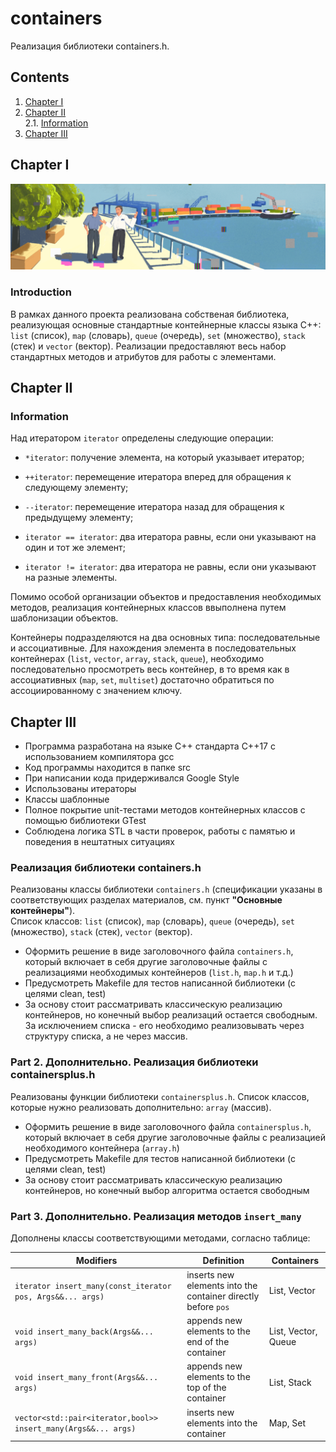 # containers

Реализация библиотеки containers.h.


## Contents

1. [Chapter I](#chapter-i) 
2. [Chapter II](#chapter-ii) \
    2.1. [Information](#information)
3. [Chapter III](#chapter-iii) 


## Chapter I

![containers](images/containers.png)

### Introduction

В рамках данного проекта реализована собственая библиотека, реализующая основные стандартные контейнерные классы языка С++: `list` (список), `map` (словарь), `queue` (очередь), `set` (множество), `stack` (стек) и `vector` (вектор). Реализации предоставляют весь набор стандартных методов и атрибутов для работы с элементами.

## Chapter II

### Information

Над итератором `iterator` определены следующие операции:

- `*iterator`: получение элемента, на который указывает итератор;

- `++iterator`: перемещение итератора вперед для обращения к следующему элементу;

- `--iterator`: перемещение итератора назад для обращения к предыдущему элементу;

- `iterator == iterator`: два итератора равны, если они указывают на один и тот же элемент;

- `iterator != iterator`: два итератора не равны, если они указывают на разные элементы.

Помимо особой организации объектов и предоставления необходимых методов, реализация контейнерных классов ввыполнена путем шаблонизации объектов. 

Контейнеры подразделяются на два основных типа: последовательные и ассоциативные. Для нахождения элемента в последовательных контейнерах (`list`, `vector`, `array`, `stack`, `queue`), необходимо последовательно просмотреть весь контейнер, в то время как в ассоциативных (`map`, `set`, `multiset`) достаточно обратиться по ассоциированному с значением ключу.


## Chapter III

- Программа разработана на языке C++ стандарта C++17 с использованием компилятора gcc
- Код программы находится в папке src
- При написании кода  придерживался Google Style
- Использованы итераторы
- Классы шаблонные
- Полное покрытие unit-тестами методов контейнерных классов c помощью библиотеки GTest
- Соблюдена логика STL в части проверок, работы с памятью и поведения в нештатных ситуациях

### Реализация библиотеки containers.h

Реализованы классы библиотеки `containers.h` (спецификации указаны в соответствующих разделах материалов, см. пункт **"Основные контейнеры"**). \
Список классов: `list` (список), `map` (словарь), `queue` (очередь), `set` (множество), `stack` (стек), `vector` (вектор).
- Оформить решение в виде заголовочного файла `containers.h`, который включает в себя другие заголовочные файлы с реализациями необходимых контейнеров (`list.h`, `map.h` и т.д.)
- Предусмотреть Makefile для тестов написанной библиотеки (с целями clean, test)
- За основу стоит рассматривать классическую реализацию контейнеров, но конечный выбор реализаций остается свободным. За исключением списка - его необходимо реализовывать через структуру списка, а не через массив.


### Part 2. Дополнительно. Реализация библиотеки containersplus.h


Реализованы функции библиотеки `containersplus.h`.
Список классов, которые нужно реализовать дополнительно: `array` (массив).
- Оформить решение в виде заголовочного файла `containersplus.h`, который включает в себя другие заголовочные файлы с реализацией необходимого контейнера (`array.h`)
- Предусмотреть Makefile для тестов написанной библиотеки (с целями clean, test)
- За основу стоит рассматривать классическую реализацию контейнеров, но конечный выбор алгоритма остается свободным

### Part 3. Дополнительно. Реализация методов `insert_many`

Дополнены классы соответствующими методами, согласно таблице:

| Modifiers      | Definition                                      | Containers |
|----------------|-------------------------------------------------| -------------------------------------------|
| `iterator insert_many(const_iterator pos, Args&&... args)`          | inserts new elements into the container directly before `pos`  | List, Vector |
| `void insert_many_back(Args&&... args)`          | appends new elements to the end of the container  | List, Vector, Queue |
| `void insert_many_front(Args&&... args)`          | appends new elements to the top of the container  | List, Stack |
| `vector<std::pair<iterator,bool>> insert_many(Args&&... args)`          | inserts new elements into the container  | Map, Set |
